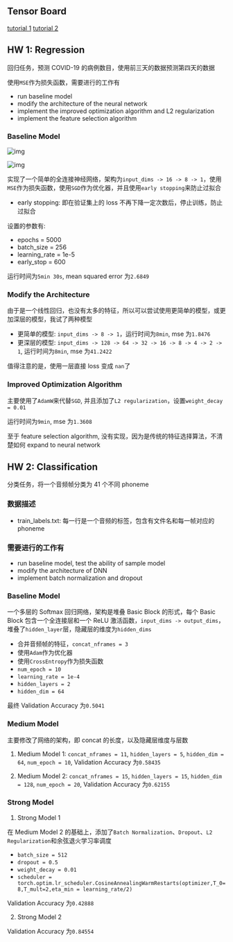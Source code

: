 ## Tensor Board

[tutorial 1](https://zhuanlan.zhihu.com/p/471198169)
[tutorial 2](https://blog.csdn.net/qq_41656402/article/details/131123121)

## HW 1: Regression

回归任务，预测 COVID-19 的病例数目，使用前三天的数据预测第四天的数据

使用`MSE`作为损失函数，需要进行的工作有

- run baseline model
- modify the architecture of the neural network
- implement the improved optimization algorithm and L2 regularization
- implement the feature selection algorithm

### Baseline Model

![img](https://img2023.cnblogs.com/blog/3436855/202407/3436855-20240712200424250-316693650.png)

![img](https://img2023.cnblogs.com/blog/3436855/202407/3436855-20240712200538861-1346069606.png)

实现了一个简单的全连接神经网络，架构为`input_dims -> 16 -> 8 -> 1`，使用`MSE`作为损失函数，使用`SGD`作为优化器，并且使用`early stopping`来防止过拟合

- early stopping: 即在验证集上的 loss 不再下降一定次数后，停止训练，防止过拟合

设置的参数有:

- epochs = 5000
- batch_size = 256
- learning_rate = 1e-5
- early_stop = 600

运行时间为`5min 30s`, mean squared error 为`2.6849`

### Modify the Architecture

由于是一个线性回归，也没有太多的特征，所以可以尝试使用更简单的模型，或更加深层的模型，我试了两种模型

- 更简单的模型: `input_dims -> 8 -> 1`，运行时间为`8min`, mse 为`1.8476`
- 更深层的模型: `input_dims -> 128 -> 64 -> 32 -> 16 -> 8 -> 4 -> 2 -> 1`, 运行时间为`8min`, mse 为`41.2422`

值得注意的是，使用一层直接 loss 变成 `nan`了

### Improved Optimization Algorithm

主要使用了`AdamW`来代替`SGD`, 并且添加了`L2 regularization`，设置`weight_decay = 0.01`

运行时间为`9min`, mse 为`1.3608`

至于 feature selection algorithm, 没有实现，因为是传统的特征选择算法，不清楚如何 expand to neural network

## HW 2: Classification

分类任务，将一个音频帧分类为 41 个不同 phoneme

### 数据描述

- train_labels.txt: 每一行是一个音频的标签，包含有文件名和每一帧对应的 phoneme

### 需要进行的工作有

- run baseline model, test the ability of sample model
- modify the architecture of DNN
- implement batch normalization and dropout

### Baseline Model

一个多层的 Softmax 回归网络，架构是堆叠 Basic Block 的形式，每个 Basic Block 包含一个全连接层和一个 ReLU 激活函数，`input_dims -> output_dims`，堆叠了`hidden_layer`层，隐藏层的维度为`hidden_dims`

- 合并音频帧的特征，`concat_nframes = 3`
- 使用`Adam`作为优化器
- 使用`CrossEntropy`作为损失函数
- `num_epoch = 10`
- `learning_rate = 1e-4`
- `hidden_layers = 2`
- `hidden_dim = 64`

最终 Validation Accuracy 为`0.5041`

### Medium Model

主要修改了网络的架构，即 concat 的长度，以及隐藏层维度与层数

1. Medium Model 1: `concat_nframes = 11`, `hidden_layers = 5`, `hidden_dim = 64`, `num_epoch = 10`, Validation Accuracy 为`0.58435`

2. Medium Model 2: `concat_nframes = 15`, `hidden_layers = 15`, `hidden_dim = 128`, `num_epoch = 20`, Validation Accuracy 为`0.62155`

### Strong Model

1. Strong Model 1

在 Medium Model 2 的基础上，添加了`Batch Normalization`、`Dropout`、`L2 Regularization`和余弦退火学习率调度

- `batch_size = 512`
- `dropout = 0.5`
- `weight_decay = 0.01`
- `scheduler = torch.optim.lr_scheduler.CosineAnnealingWarmRestarts(optimizer,T_0=8,T_mult=2,eta_min = learning_rate/2)`

Validation Accuracy 为`0.42888`

2. Strong Model 2

Validation Accuracy 为`0.84554`
